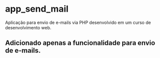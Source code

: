 # app_send_mail
Aplicação para envio de e-mails via PHP desenvolvido em um curso de desenvolvimento web.

## Adicionado apenas a funcionalidade para envio de e-mails.

